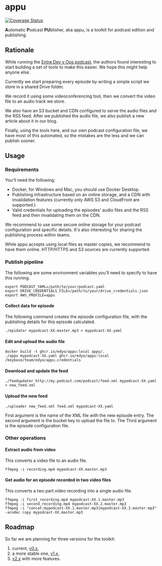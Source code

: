 # appu

[![Coverage Status](https://coveralls.io/repos/github/EDyO/appu/badge.svg)](https://coveralls.io/github/EDyO/appu)

**A**utomatic **P**odcast **PU**blisher, aka appu, is a toolkit for podcast edition and publishing.

## Rationale

While running the [Entre Dev y Ops podcast](https://www.entredevyops.es), the authors found interesting to start building a set of tools to make this easier. We hope this might help anyone else.

Currently we start preparing every episode by writing a simple script we store in a shared Drive folder.

We record it using some videoconferencing tool, then we convert the video file to an audio track we store.

We also have an S3 bucket and CDN configured to serve the audio files and the RSS feed. After we published the audio file, we also publish a new article about it in our blog.

Finally, using the tools here, and our own podcast configuration file, we have most of this automated, so the mistakes are the less and we can publish sooner.

## Usage

### Requirements

You'll need the following:
- Docker, for Windows and Mac, you should use Docker Desktop.
- Publishing infrastructure based on an online storage, and a CDN with invalidation features (currently only AWS S3 and CloudFront are supported.)
- Valid credentials for uploading the episodes' audio files and the RSS feed and then invalidating them on the CDN.

We recommend to use some secure online storage for your podcast configuration and specific details.
It's also interesting for sharing the publishing process within teams.

While appu accepts using local files as master copies, we recommend to have them online.
HTTP/HTTPS and S3 sources are currently supported.

### Publish pipeline

The following are some environment variables you'll need to specify to have this running.

```
export PODCAST_YAML=/path/to/your/podcast.yaml
export DRIVE_CREDENTIALS_FILE=/path/to/your/drive_credentials.json
export AWS_PROFILE=appu
```

#### Collect data for episode

The following command creates the episode configuration file, with the publishing details for this episode calculated.

```
./epidator mypodcast-XX.master.mp3 > mypodcast-XX.yaml
```

#### Edit and upload the audio file

```
docker build -t ghcr.io/edyo/appu:local appu/.
./appu mypodcast-XX.yaml ghcr.io/edyo/appu:local /keybase/team/edyo/appu.credentials
```

#### Download and update the feed

```
./feedupdater http://my.podcast.com/podcast/feed.xml mypodcast-XX.yaml > new_feed.xml
```

#### Upload the new feed

```
./uploader new_feed.xml feed.xml mypodcast-XX.yaml
```

First argument is the name of the XML file with the new episode entry. The second argument is the bucket key to upload the file to. The Third argument is the episode configuration file.

### Other operations

#### Extract audio from video

This converts a video file to an audio file.

```
ffmpeg -i recording.mp4 mypodcast-XX.master.mp3
```

#### Get audio for an episode recorded in two video files

This converts a two part video recording into a single audio file.

```
ffmpeg -i first_recording.mp4 mypodcast-XX.1.master.mp3
ffmpeg -i second_recording.mp4 mypodcast-XX.2.master.mp3 
ffmpeg -i "concat:mypodcast-XX.1.master.mp3|mypodcast-XX.2.master.mp3" -acodec copy mypodcast-XX.master.mp3
```

## Roadmap

So far we are planning for three versions for the toolkit: 
1. current, [v0.x](https://github.com/EDyO/appu/milestone/1),
1. a more stable one, [v1.x](https://github.com/EDyO/appu/milestone/2),
1. [v2.x](https://github.com/EDyO/appu/milestone/3) with more features.

